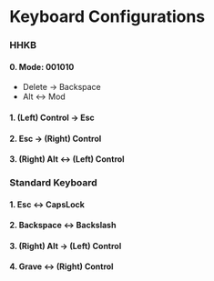 # Keyboard Configurations

### HHKB

#### 0. Mode: 001010
- Delete -> Backspace
- Alt <-> Mod

#### 1. (Left) Control -> Esc

#### 2. Esc -> (Right) Control

#### 3. (Right) Alt <-> (Left) Control

### Standard Keyboard

#### 1. Esc <-> CapsLock

#### 2. Backspace <-> Backslash

#### 3. (Right) Alt -> (Left) Control

#### 4. Grave <-> (Right) Control
